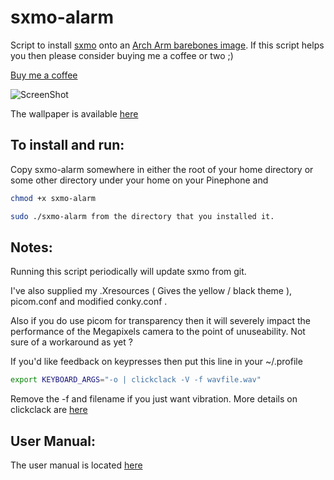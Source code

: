 # sxmo-alarm
Script to install [sxmo](https://sr.ht/~mil/Sxmo/) onto an [Arch Arm barebones image](https://github.com/dreemurrs-embedded/Pine64-Arch/releases). 
If this script helps you then please consider buying me a coffee or two ;)

<a href="https://www.buymeacoffee.com/JustineSmithies">Buy me a coffee</a>

![ScreenShot](screenshot.jpg)

The wallpaper is available [here](https://www.artstation.com/artwork/gJPLLx)

## To install and run:

Copy sxmo-alarm somewhere in either the root of your home directory 
or some other directory under your home on your Pinephone and

```sh
chmod +x sxmo-alarm

sudo ./sxmo-alarm from the directory that you installed it.
```

## Notes: 

Running this script periodically will update sxmo from git.

I've also supplied my .Xresources ( Gives the yellow / black theme ), picom.conf and modified conky.conf .

Also if you do use picom for transparency then it will severely impact the performance of the Megapixels camera to the point of unuseability. Not sure of a workaround as yet ?

If you'd like feedback on keypresses then put this line in your ~/.profile

```sh
export KEYBOARD_ARGS="-o | clickclack -V -f wavfile.wav"

```
Remove the -f and filename if you just want vibration. More details on clickclack are [here](https://git.sr.ht/~proycon/clickclack)

## User Manual:

The user manual is located [here](https://git.sr.ht/~mil/sxmo-docs/tree/master/USERGUIDE.md)
